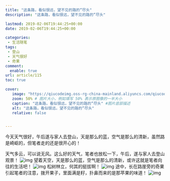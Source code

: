 ```yaml
---
title: "这条路，看似很远，望不见的路的“尽头"
description: "这条路，看似很远，望不见的路的“尽头"

lastmod: 2019-02-06T19:44:25+00:00
date: 2019-02-06T19:44:25+00:00

categories:
 - 生活随笔
tags:
 - 登山
 - 天气很好
 - 奇果
comment:
  enable: true
url: article/115
toc: true

cover:
   image: "https://qiucodeimg.oss-rg-china-mainland.aliyuncs.com/qiucode2020/1654347788693.jpg" #图片路径例如：posts/tech/123/123.png
   zoom: 50% # 图片大小，例如填写 50% 表示原图像的一半大小
   caption: "这条路，看似很远，望不见的路的“尽头" #图片底部描述
   alt: "这条路，看似很远，望不见的路的“尽头"
   relative: false


---
```


今天天气很好，午后遂与家人去登山，天是那么的蓝，空气是那么的清新，虽然路是崎岖的，但笔者走的还是很开心的！

<!--more-->

 天气多云，可以说无风。这么好的天气，笔者也放松一下，午后，遂与家人去登山观景！
![img](https://qiucodeimg.oss-rg-china-mainland.aliyuncs.com/qiucode2020/1654347731938.jpg)
    望着天空，天是那么的蓝，空气是那么的清新，或许这就是笔者向往的生活吧！
![img](https://qiucodeimg.oss-rg-china-mainland.aliyuncs.com/qiucode2020/1654347666172.jpg)
    松树林立，何其的挺拔啊！
![img](https://qiucodeimg.oss-rg-china-mainland.aliyuncs.com/qiucode2020/1654347666172.jpg)
    途中，长在路崖旁的奇果引起笔者的注意，拨开果子，里面满是籽，扑鼻而来的是那苹果的味道！
![img](https://qiucodeimg.oss-rg-china-mainland.aliyuncs.com/qiucode2020/1654347788693.jpg)